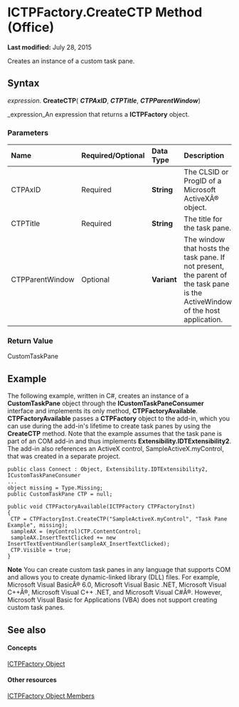 
# ICTPFactory.CreateCTP Method (Office)

 **Last modified:** July 28, 2015

Creates an instance of a custom task pane.

## Syntax

 _expression_. **CreateCTP**( **_CTPAxID_**,  **_CTPTitle_**,  **_CTPParentWindow_**)

 _expression_An expression that returns a  **ICTPFactory** object.


### Parameters



|**Name**|**Required/Optional**|**Data Type**|**Description**|
|:-----|:-----|:-----|:-----|
|CTPAxID|Required| **String**|The CLSID or ProgID of a Microsoft ActiveXÂ® object. |
|CTPTitle|Required| **String**|The title for the task pane.|
|CTPParentWindow|Optional| **Variant**|The window that hosts the task pane. If not present, the parent of the task pane is the ActiveWindow of the host application.|

### Return Value

CustomTaskPane


## Example

The following example, written in C#, creates an instance of a  **CustomTaskPane** object through the **ICustomTaskPaneConsumer** interface and implements its only method, **CTPFactoryAvailable**.  **CTPFactoryAvailable** passes a **CTPFactory** object to the add-in, which you can use during the add-in's lifetime to create task panes by using the **CreateCTP** method. Note that the example assumes that the task pane is part of an COM add-in and thus implements **Extensibility.IDTExtensibility2**. The add-in also references an ActiveX control, SampleActiveX.myControl, that was created in a separate project.


```
public class Connect : Object, Extensibility.IDTExtensibility2, ICustomTaskPaneConsumer 
... 
object missing = Type.Missing; 
public CustomTaskPane CTP = null; 
 
public void CTPFactoryAvailable(ICTPFactory CTPFactoryInst) 
{ 
 CTP = CTPFactoryInst.CreateCTP("SampleActiveX.myControl", "Task Pane Example", missing); 
 sampleAX = (myControl)CTP.ContentControl; 
 sampleAX.InsertTextClicked += new InsertTextEventHandler(sampleAX_InsertTextClicked); 
 CTP.Visible = true; 
} 
```


 **Note**  You can create custom task panes in any language that supports COM and allows you to create dynamic-linked library (DLL) files. For example, Microsoft Visual BasicÂ® 6.0, Microsoft Visual Basic .NET, Microsoft Visual C++Â®, Microsoft Visual C++ .NET, and Microsoft Visual C#Â®. However, Microsoft Visual Basic for Applications (VBA) does not support creating custom task panes. 


## See also


#### Concepts


 [ICTPFactory Object](da653cf7-9649-dc07-e3ae-4f7805fe3eb1.md)
#### Other resources


 [ICTPFactory Object Members](34359a03-163f-40e5-88fe-ba7af0d73a14.md)
